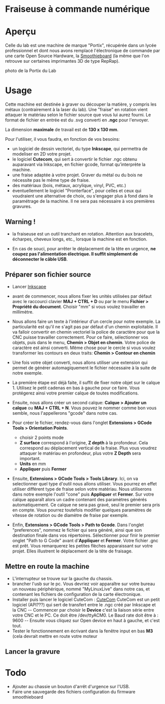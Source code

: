 # Fraiseuse à commande numérique

# Aperçu
Celle du lab est une machine de marque "Portix", récupérée dans un lycée professionnel et dont nous avons remplacé l'électronique de commande par une carte Open Source Hardware, la [Smoothieboard](http://smoothieware.org/smoothieboard) (la même que l'on retrouve sur certaines imprimantes 3D de type RepRap).


photo de la Portix du Lab

# Usage
Cette machine est destinée à graver ou découper la matière, y compris les métaux (contrairement à la laser du lab). Une "fraise" en rotation vient attaquer le matériau selon le fichier source que vous lui aurez fourni. Le format de fichier en entrée est du .svg converti en **.ngc** pour l'envoyer.

La dimension **maximale** de travail est de **130 x 130 mm**.

Pour l'utiliser, il vous faudra, en fonction de vos besoins:
- un logiciel de dessin vectoriel, du type **Inkscape**, qui permettra de modeliser en 2D votre projet.
- le logiciel **Cutecom**, qui sert à convertir le fichier .ngc obtenu auparavant via Inkscape, en fichier gcode, format qu’interprète la machine.
- une fraise adaptée à votre projet. Graver du métal ou du bois ne nécessite pas le même type de fraise.
- des matériaux (bois, métaux, acrylique, vinyl, PVC, etc.)
- éventuellement le logiciel "Pronterface", pour celles et ceux qui voudraient une alternative de choix, ou s'engager plus à fond dans le paramétrage de la machine. Il ne sera pas nécessaire à vos premières gravures.

## Warning !

- la fraiseuse est un outil tranchant en rotation. Attention aux bracelets, écharpes, cheveux longs, etc., lorsque la machine est en fonction.

- En cas de souci, pour arrêter le déplacement de la tête en urgence, **ne coupez pas l'alimentation électrique. 
Il suffit simplement de déconnecter le câble USB**.


## Préparer son fichier source
- Lancer [Inkscape](www.inkscape.org/fr/)
- avant de commencer, nous allons fixer les unités utilisées par défaut avec le raccourci clavier **MAJ + CTRL + D** ou par le menu **Fichier > Propriété du document**. Choisir "mm" si vous voulez travailler en millimètre.

- Nous allons faire un texte à l'intérieur d'un cercle pour notre exemple. La particularité est qu'il ne s'agit pas par défaut d'un chemin exploitable. Il va falloir convertir en chemin vectoriel la police de caractère pour que la CNC puisse travailler correctement. Pour ce faire, sélectionner vos objets, puis dans le menu, **Chemin > Objet en chemin**. Votre police de caractère est ainsi converti. Même chose pour le cercle si vous voulez transformer les contours en deux traits: **Chemin > Contour en chemin**

- Une fois votre objet converti, nous allons utiliser une extension qui permet de générer automagiquement le fichier nécessaire à la suite de notre exemple.
- La première étape est déjà faite, il suffit de fixer notre objet sur le calque 1. Utilisez le petit cadenas en bas à gauche pour ce faire. Vous protégerez ainsi votre premier calque de toutes modifications.
- Ensuite, nous allons créer un second calque: **Calque > Ajouter un calque** ou **MAJ + CTRL + N**. Vous pouvez le nommer comme bon vous semble, nous l'appellerons "gcode" dans notre cas.
- Pour créer le fichier, rendez-vous dans l'onglet **Extensions > GCode Tools > Orientation Points**.
  - choisir 2 points mode
  - **Z surface** correspond à l'origine, **Z depth** à la profondeur. Cela correspond au déplacement vertical de la fraise. Plus vous voudrez attaquer le matériau en profondeur, plus votre **Z Depth** sera important.
  - **Units** en mm
  - **Appliquer** puis **Fermer**

- Ensuite, **Extensions > GCode Tools > Tools Library**. Ici, on va selectionner quel type d'outil nous allons utiliser. Vous pourrez en effet utiliser différent type de fraise selon votre matériau. Nous utiliserons dans notre exemple l'outil "cone" puis **Appliquer** et **Fermer**. Sur votre calque apparaît  alors un cadre contenant des paramètres générés automatiquement. Ce calque ne sera pas gravé, seul le premier sera pris en compte. Vous pourrez toutefois modifier quelques paramètres de vitesse de rotation ou de diamètre de fraise par exemple.

- Enfin, **Extensions > GCode Tools > Path to Gcode**. Dans l'onglet "preferences", nommez le fichier qui sera généré, ainsi que son destination finale dans vos répertoires. Sélectionner pour finir le premier onglet "Path to G Code" avant d'**Appliquer** et **Fermer**. Votre fichier .gnc est prêt. Vous remarquerez les petites flèches apparaissant sur votre projet. Elles illustrent le déplacement de la tête de fraisage.

## Mettre en route la machine
- L'interrupteur se trouve sur la gauche du chassis.
- brancher l'usb sur le pc. Vous devriez voir apparaître sur votre bureau un nouveau périphérique, nommé "MyLinuxLive" dans notre cas, et contenant les fichiers de configuration de la carte électronique.
- Installer puis lancer le logiciel CuteCom : [CuteCom](http://cutecom.sourceforge.net/)
CuteCom est un petit logiciel (API???) qui sert de transfert entre le .ngc créé par Inkscape et la CNC
-- Commencer par choisir le **Device** c'est la liaison série entre votre CNC et le PC.
Ce doit être /dev/ttyACM0. Le Baud rate doit être à : 9600
-- Ensuite vous cliquez sur Open device en haut à gauche, et c'est tout.
- Tester le fonctionnement en écrivant dans la fenêtre input en bas **M3** (cela devrait mettre en route votre moteur

## Lancer la gravure



# Todo

- Ajouter au chassie un bouton d'arrêt d'urgence sur l'USB.
- Faire une sauvegarde des fichiers configuration du firmware smoothieboard



